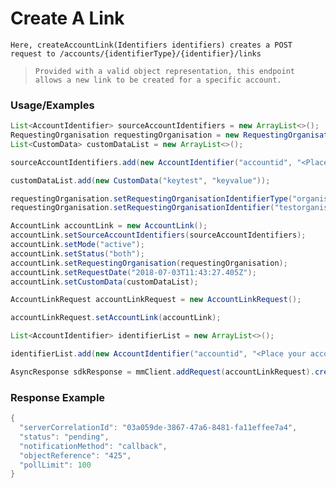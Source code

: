 # Create A Link

`Here, createAccountLink(Identifiers identifiers) creates a POST request to /accounts/{identifierType}/{identifier}/links`

> `Provided with a valid object representation, this endpoint allows a new link to be created for a specific account.`

### Usage/Examples

```java
List<AccountIdentifier> sourceAccountIdentifiers = new ArrayList<>();
RequestingOrganisation requestingOrganisation = new RequestingOrganisation();
List<CustomData> customDataList = new ArrayList<>();

sourceAccountIdentifiers.add(new AccountIdentifier("accountid", "<Place your account id of debit party here>"));

customDataList.add(new CustomData("keytest", "keyvalue"));

requestingOrganisation.setRequestingOrganisationIdentifierType("organisationid");
requestingOrganisation.setRequestingOrganisationIdentifier("testorganisation");

AccountLink accountLink = new AccountLink();
accountLink.setSourceAccountIdentifiers(sourceAccountIdentifiers);
accountLink.setMode("active");
accountLink.setStatus("both");
accountLink.setRequestingOrganisation(requestingOrganisation);
accountLink.setRequestDate("2018-07-03T11:43:27.405Z");
accountLink.setCustomData(customDataList);

AccountLinkRequest accountLinkRequest = new AccountLinkRequest();

accountLinkRequest.setAccountLink(accountLink);

List<AccountIdentifier> identifierList = new ArrayList<>();

identifierList.add(new AccountIdentifier("accountid", "<Place your account id of debit party here>"));

AsyncResponse sdkResponse = mmClient.addRequest(accountLinkRequest).createAccountLink(new Identifiers(identifierList));
```

### Response Example

```java
{
  "serverCorrelationId": "03a059de-3867-47a6-8481-fa11effee7a4",
  "status": "pending",
  "notificationMethod": "callback",
  "objectReference": "425",
  "pollLimit": 100
}
```